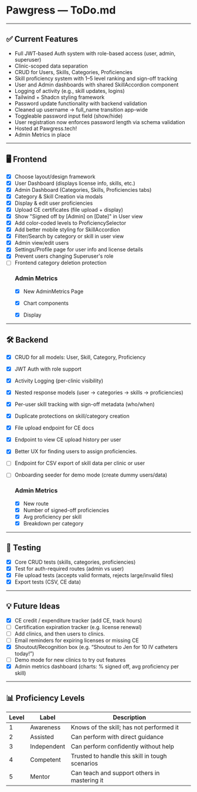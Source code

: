 # Pawgress — ToDo.md

---

## ✅ Current Features

- Full JWT-based Auth system with role-based access (user, admin, superuser)
- Clinic-scoped data separation
- CRUD for Users, Skills, Categories, Proficiencies
- Skill proficiency system with 1–5 level ranking and sign-off tracking
- User and Admin dashboards with shared SkillAccordion component
- Logging of activity (e.g., skill updates, logins)
- Tailwind + Shadcn styling framework
- Password update functionality with backend validation
- Cleaned up username → full_name transition app-wide
- Toggleable password input field (show/hide)
- User registration now enforces password length via schema validation
- Hosted at Pawgress.tech!
- Admin Metrics in place

---

## 🖥️ Frontend

- [x] Choose layout/design framework
- [x] User Dashboard (displays license info, skills, etc.)
- [x] Admin Dashboard (Categories, Skills, Proficiencies tabs)
- [x] Category & Skill Creation via modals
- [x] Display & edit user proficiencies
- [x] Upload CE certificates (file upload + display)
- [x] Show "Signed off by [Admin] on [Date]" in User view
- [x] Add color-coded levels to ProficiencySelector
- [x] Add better mobile styling for SkillAccordion
- [x] Filter/Search by category or skill in user view
- [x] Admin view/edit users
- [x] Settings/Profile page for user info and license details
- [x] Prevent users changing Superuser's role
- [ ] Frontend category deletion protection
    ### Admin Metrics
    - [x] New AdminMetrics Page
    - [x] Chart components
    - [x] Display


---

## 🛠️ Backend

- [x] CRUD for all models: User, Skill, Category, Proficiency
- [x] JWT Auth with role support
- [x] Activity Logging (per-clinic visibility)
- [x] Nested response models (user → categories → skills → proficiencies)
- [x] Per-user skill tracking with sign-off metadata (who/when)
- [x] Duplicate protections on skill/category creation
- [x] File upload endpoint for CE docs
- [x] Endpoint to view CE upload history per user
- [x] Better UX for finding users to assign proficiencies.
- [ ] Endpoint for CSV export of skill data per clinic or user
- [ ] Onboarding seeder for demo mode (create dummy users/data)

    ### Admin Metrics
    - [x] New route
    - [x] Number of signed-off proficiencies
    - [x] Avg proficiency per skill
    - [x] Breakdown per category

---

## 🧪 Testing

- [x] Core CRUD tests (skills, categories, proficiencies)
- [x] Test for auth-required routes (admin vs user)
- [x] File upload tests (accepts valid formats, rejects large/invalid files)
- [x] Export tests (CSV, CE data)

---

## 💡 Future Ideas

- [x] CE credit / expenditure tracker (add CE, track hours)
- [ ] Certification expiration tracker (e.g. license renewal)
- [ ] Add clinics, and then users to clinics.
- [ ] Email reminders for expiring licenses or missing CE
- [x] Shoutout/Recognition box (e.g. “Shoutout to Jen for 10 IV catheters today!”)
- [ ] Demo mode for new clinics to try out features
- [x] Admin metrics dashboard (charts: % signed off, avg proficiency per skill)

---

## 📊 Proficiency Levels

| Level | Label        | Description                                           |
|-------|--------------|-------------------------------------------------------|
| 1     | Awareness    | Knows of the skill; has not performed it             |
| 2     | Assisted     | Can perform with direct guidance                     |
| 3     | Independent  | Can perform confidently without help                 |
| 4     | Competent    | Trusted to handle this skill in tough scenarios      |
| 5     | Mentor       | Can teach and support others in mastering it         |